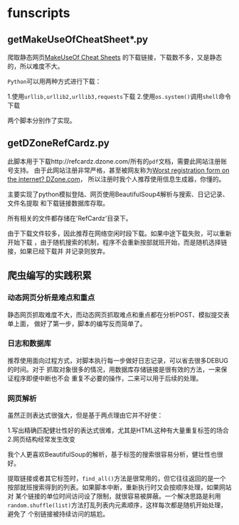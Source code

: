 funscripts
==========
## getMakeUseOfCheatSheet*.py

爬取静态网页[MakeUseOf Cheat Sheets](http://www.makeuseof.com/pages/downloads)
的下载链接，下载数不多，又是静态的，所以难度不大。

`Python`可以用两种方式进行下载：

1.使用`urllib,urllib2,urllib3,requests`下载
2.使用`os.system()`调用`shell`命令下载

两个脚本分别作了实现。
## getDZoneRefCardz.py

此脚本用于下载http://refcardz.dzone.com/所有的`pdf`文档，需要此网站注册账号支持。
由于此网站注册非常严格，甚至被网友称为[Worst registration form on the internet? DZone.com](http://scott.blomqui.st/2012/07/worst-registration-form-on-the-internet-dzone-com/)，
所以注册时我个人推荐使用信息生成器，你懂的。

主要实现了python模拟登陆、网页使用BeautifulSoup4解析与搜索、日记记录、文件名提取
和下载链接数据库存取。

所有相关的文件都存储在'RefCardz'目录下。

由于下载文件较多，因此推荐在网络空闲时段下载。如果中途下载失败，可以重新开始下载
，由于随机搜索的机制，程序不会重新按部就班开始，而是随机选择链接，如果已经下载并
并记录则放弃。


## 爬虫编写的实践积累

### 动态网页分析是难点和重点

静态网页抓取难度不大，而动态网页抓取难点和重点都在分析POST、模拟提交表单上面，
做好了第一步，脚本的编写反而简单了。

### 日志和数据库

推荐使用面向过程方式，对脚本执行每一步做好日志记录，可以省去很多DEBUG的时间。对于
抓取对象很多的情况，用数据库存储链接是很有效的方法，一来保证程序即便中断也不会
重复不必要的操作，二来可以用于后续的处理。

### 网页解析

虽然正则表达式很强大，但是基于两点理由它并不好使：

1.写出精确匹配健壮性好的表达式很难，尤其是HTML这种有大量重复标签的场合
2.网页结构经常发生改变

我个人更喜欢BeautifulSoup的解析，基于标签的搜索很容易分析，健壮性也很好。

提取链接或者其它标签时，`find_all()`方法是很常用的，但它往往返回的是一个
按部就班搜索得到的列表。如果脚本中断，重新执行时又会按顺序处理，如果网站对
某个链接的单位时间访问设了限制，就很容易被屏蔽。一个解决思路是利用
`random.shuffle(list)`方法打乱列表内元素顺序，这样每次都是随机开始处理，避免了
个别链接被持续访问的尴尬。
